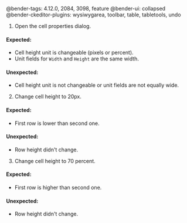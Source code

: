 @bender-tags: 4.12.0, 2084, 3098, feature
@bender-ui: collapsed
@bender-ckeditor-plugins: wysiwygarea, toolbar, table, tabletools, undo

1. Open the cell properties dialog.

#### Expected:

- Cell height unit is changeable (pixels or percent).
- Unit fields for `Width` and `Height` are the same width.

#### Unexpected:

- Cell height unit is not changeable or unit fields are not equally wide.

2. Change cell height to 20px.

#### Expected:

- First row is lower than second one.

#### Unexpected:

- Row height didn't change.

3. Change cell height to 70 percent.

#### Expected:

- First row is higher than second one.

#### Unexpected:

- Row height didn't change.
